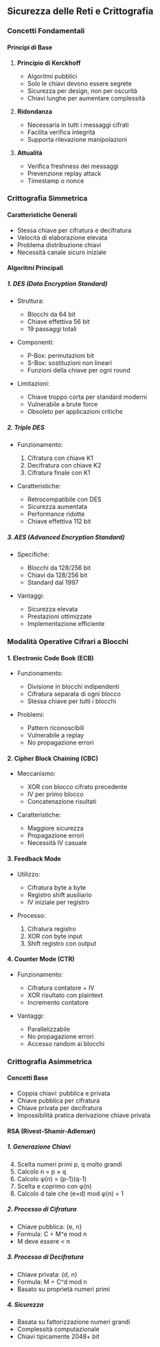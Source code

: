 ## Sicurezza delle Reti e Crittografia

### Concetti Fondamentali

#### Principi di Base
1. **Principio di Kerckhoff**
   - Algoritmi pubblici
   - Solo le chiavi devono essere segrete
   - Sicurezza per design, non per oscurità
   - Chiavi lunghe per aumentare complessità

2. **Ridondanza**
   - Necessaria in tutti i messaggi cifrati
   - Facilita verifica integrità
   - Supporta rilevazione manipolazioni

3. **Attualità**
   - Verifica freshness dei messaggi
   - Prevenzione replay attack
   - Timestamp o nonce

### Crittografia Simmetrica

#### Caratteristiche Generali
- Stessa chiave per cifratura e decifratura
- Velocità di elaborazione elevata
- Problema distribuzione chiavi
- Necessità canale sicuro iniziale

#### Algoritmi Principali

##### 1. DES (Data Encryption Standard)
- Struttura:
  - Blocchi da 64 bit
  - Chiave effettiva 56 bit
  - 19 passaggi totali
  
- Componenti:
  - P-Box: permutazioni bit
  - S-Box: sostituzioni non lineari
  - Funzioni della chiave per ogni round

- Limitazioni:
  - Chiave troppo corta per standard moderni
  - Vulnerabile a brute force
  - Obsoleto per applicazioni critiche

##### 2. Triple DES
- Funzionamento:
  1. Cifratura con chiave K1
  2. Decifratura con chiave K2
  3. Cifratura finale con K1

- Caratteristiche:
  - Retrocompatibile con DES
  - Sicurezza aumentata
  - Performance ridotte
  - Chiave effettiva 112 bit

##### 3. AES (Advanced Encryption Standard)
- Specifiche:
  - Blocchi da 128/256 bit
  - Chiavi da 128/256 bit
  - Standard dal 1997
  
- Vantaggi:
  - Sicurezza elevata
  - Prestazioni ottimizzate
  - Implementazione efficiente

### Modalità Operative Cifrari a Blocchi

#### 1. Electronic Code Book (ECB)
- Funzionamento:
  - Divisione in blocchi indipendenti
  - Cifratura separata di ogni blocco
  - Stessa chiave per tutti i blocchi

- Problemi:
  - Pattern riconoscibili
  - Vulnerabile a replay
  - No propagazione errori

#### 2. Cipher Block Chaining (CBC)
- Meccanismo:
  - XOR con blocco cifrato precedente
  - IV per primo blocco
  - Concatenazione risultati

- Caratteristiche:
  - Maggiore sicurezza
  - Propagazione errori
  - Necessità IV casuale

#### 3. Feedback Mode
- Utilizzo:
  - Cifratura byte a byte
  - Registro shift ausiliario
  - IV iniziale per registro

- Processo:
  1. Cifratura registro
  2. XOR con byte input
  3. Shift registro con output

#### 4. Counter Mode (CTR)
- Funzionamento:
  - Cifratura contatore + IV
  - XOR risultato con plaintext
  - Incremento contatore

- Vantaggi:
  - Parallelizzabile
  - No propagazione errori
  - Accesso random ai blocchi

### Crittografia Asimmetrica

#### Concetti Base
- Coppia chiavi: pubblica e privata
- Chiave pubblica per cifratura
- Chiave privata per decifratura
- Impossibilità pratica derivazione chiave privata

#### RSA (Rivest-Shamir-Adleman)

##### 1. Generazione Chiavi
4. Scelta numeri primi p, q molto grandi
5. Calcolo n = p × q
6. Calcolo φ(n) = (p-1)(q-1)
7. Scelta e coprimo con φ(n)
8. Calcolo d tale che (e×d) mod φ(n) = 1

##### 2. Processo di Cifratura
- Chiave pubblica: {e, n}
- Formula: C = M^e mod n
- M deve essere < n

##### 3. Processo di Decifratura
- Chiave privata: {d, n}
- Formula: M = C^d mod n
- Basato su proprietà numeri primi

##### 4. Sicurezza
- Basata su fattorizzazione numeri grandi
- Complessità computazionale
- Chiavi tipicamente 2048+ bit
